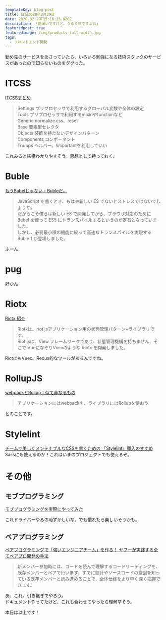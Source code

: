 ```yaml
---
templateKey: blog-post
title: 日記2020年2月29日
date: 2020-02-29T15:16:25.820Z
description: 「影薄いですけど、うるう年ですよね」
featuredpost: true
featuredimage: /img/products-full-width.jpg
tags:
  - フロントエンド開発
---
```

勤め先のサービスをあさっていたら、いろいろ勉強になる技術スタックのサービスがあったので知らないものをググった。

# ITCSS
[ITCSSまとめ](https://qiita.com/makotot/items/2c3e99f15dca2789d403)  
> Settings	プリプロセッサで利用するグローバル変数や全体の設定  
Tools	プリプロセッサで利用するmixinやfunctionなど  
Generic	normalize.css、reset  
Base	要素型セレクタ  
Objects	装飾を持たないデザインパターン  
Components	コンポーネント  
Trumps	ヘルパー。!importantを利用していい  

これみると結構わかりやすそう。思想として持っておく。
# Buble
[もうBabelじゃない - Bubleだ。](https://qiita.com/aggre/items/6f5d5d710a9e53bc77e8)
> JavaScript を書くとき、もはや新しい ES でないとストレスではないでしょうか。  
だからこそ僕らは新しい ES で開発してから、ブラウザ対応のために Babel を使って ES5 にトランスパイルするというのが定石となっていました。  
しかし、必要最小限の機能に絞って高速なトランスパイルを実現する Buble 1 が登場しました。

ふーん
# pug
好かん
# Riotx
[Riotx 紹介](https://cam-inc.github.io/riotx/ja/INTRODUCE.html)  
> Riotxは、riot.jsアプリケーション用の状態管理パターン+ライブラリです。  
Riot.jsは、View フレームワークであり、状態管理機構を持ちません、そこで VueになぞりVuexのような Riotx を開発しました。

RiotにもVuex、Redux的なツールがあるんですね。
# RollupJS
[webpackとRollup：似て非なるもの](https://postd.cc/webpack-and-rollup-the-same-but-different/)
> アプリケーションにはwebpackを、ライブラリにはRollupを使おう

とのことです。

# Stylelint
[チームで美しくメンテナブルなCSSを書くための 「Stylelint」導入のすすめ](https://www.webprofessional.jp/taking-css-linting-next-level-stylelint/)
Sassにも使えるのか！これはいまのプロジェクトでも使えるぞ。

# その他
## モブプログラミング
[モブプログラミングを実際にやってみた](https://qiita.com/TAKAKING22/items/31e027dfb6ea8b1a8d69)

これドライバーやるの恥ずかしいな。でも慣れたら楽しいそうかも。

## ペアプログラミング
[ペアプログラミングで「強いエンジニアチーム」を作る！ ヤフーが実践する全てペアプロ開発の手法](https://employment.en-japan.com/engineerhub/entry/2019/11/07/103000)

> 新メンバー参加時には、コードを読んで理解するコードリーディングを、既存メンバーとペアで行います。すでに設計やソースコードの意図を知っている既存メンバーと読み進めることで、全体仕様をより早く深く把握できます。

あ、これ、引き継ぎでやろう。  
ドキュメント作ってたけど、これも合わせてやったら理解早そう。

本日は以上です！
